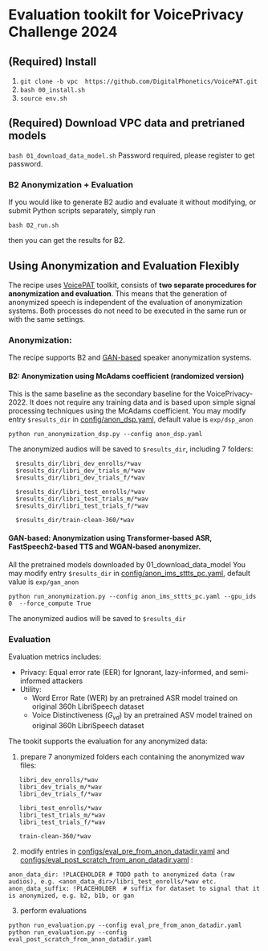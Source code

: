 # Evaluation tookilt for VoicePrivacy Challenge 2024

## (Required) Install

1. `git clone -b vpc  https://github.com/DigitalPhonetics/VoicePAT.git`
2. `bash 00_install.sh`
3. `source env.sh`

## (Required) Download VPC data and pretrianed models

`bash 01_download_data_model.sh` Password required, please register to get password.

### B2 Anonymization + Evaluation 
If you would like to generate B2 audio and evaluate it without modifying, or submit Python scripts separately, simply run

`bash 02_run.sh`

then you can get the results for B2.

## Using Anonymization and Evaluation Flexibly 
The recipe uses [VoicePAT](https://github.com/DigitalPhonetics/VoicePAT) toolkit, consists of **two separate procedures for anonymization and evaluation**. This means that the generation of anonymized speech is independent of the evaluation of anonymization systems. Both processes do not need to be executed in the same run or with the same settings. 

### Anonymization: 
The recipe supports B2 and [GAN-based](https://ieeexplore.ieee.org/stamp/stamp.jsp?arnumber=10096607) speaker anonymization systems.
#### B2: Anonymization using McAdams coefficient (randomized version)
This is the same baseline as the secondary baseline for the VoicePrivacy-2022. It does not require any training data and is based upon simple signal processing techniques using the McAdams coefficient.
You may modify entry `$results_dir` in [config/anon_dsp.yaml](https://github.com/DigitalPhonetics/VoicePAT/blob/vpc/configs/anon_dsp.yaml), default value is `exp/dsp_anon`
```
python run_anonymization_dsp.py --config anon_dsp.yaml
```
The anonymized audios will be saved to `$results_dir`, including 7 folders:

```
  $results_dir/libri_dev_enrolls/*wav
  $results_dir/libri_dev_trials_m/*wav
  $results_dir/libri_dev_trials_f/*wav

  $results_dir/libri_test_enrolls/*wav
  $results_dir/libri_test_trials_m/*wav
  $results_dir/libri_test_trials_f/*wav

  $results_dir/train-clean-360/*wav
```

#### GAN-based: Anonymization using Transformer-based ASR, FastSpeech2-based TTS and WGAN-based anonymizer.
All the pretrained models downloaded by 01_download_data_model
You may modify entry `$results_dir` in [config/anon_ims_sttts_pc.yaml](https://github.com/DigitalPhonetics/VoicePAT/blob/vpc/configs/anon_ims_sttts_pc.yaml), default value is `exp/gan_anon`
```
python run_anonymization.py --config anon_ims_sttts_pc.yaml --gpu_ids 0  --force_compute True
```
The anonymized audios will be saved to `$results_dir`


### Evaluation
Evaluation metrics includes:
- Privacy: Equal error rate (EER) for Ignorant, lazy-informed, and semi-informed attackers
- Utility:
  - Word Error Rate (WER) by an pretrained ASR model trained on original 360h LibriSpeech dataset
  - Voice Distinctiveness ($G_{vd}$) by an pretrained ASV model trained on original 360h LibriSpeech dataset

The tookit supports the evaluation for any anonymized data:
1. prepare 7 anonymized folders each containing the anonymized wav files:
```
   libri_dev_enrolls/*wav
   libri_dev_trials_m/*wav
   libri_dev_trials_f/*wav

   libri_test_enrolls/*wav
   libri_test_trials_m/*wav
   libri_test_trials_f/*wav

   train-clean-360/*wav
```
2. modify entries in [configs/eval_pre_from_anon_datadir.yaml](https://github.com/DigitalPhonetics/VoicePAT/blob/vpc/configs/eval_pre_from_anon_datadir.yaml) and [configs/eval_post_scratch_from_anon_datadir.yaml](https://github.com/DigitalPhonetics/VoicePAT/blob/vpc/configs/eval_pre_from_anon_datadir.yaml) :
```
anon_data_dir: !PLACEHOLDER # TODO path to anonymized data (raw audios), e.g. <anon_data_dir>/libri_test_enrolls/*wav etc.
anon_data_suffix: !PLACEHOLDER  # suffix for dataset to signal that it is anonymized, e.g. b2, b1b, or gan
```
3. perform evaluations
  ```
  python run_evaluation.py --config eval_pre_from_anon_datadir.yaml
  python run_evaluation.py --config eval_post_scratch_from_anon_datadir.yaml
  ```







